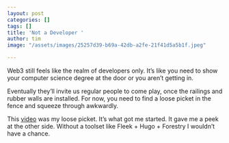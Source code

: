 ```yaml
---
layout: post
categories: []
tags: []
title: 'Not a Developer '
author: tim
image: "/assets/images/25257d39-b69a-42db-a2fe-21f41d5a5b1f.jpeg"

---
```

Web3 still feels like the realm of developers only. It’s like you need to show your computer science degree at the door or you aren’t getting in.

Eventually they’ll invite us regular people to come play, once the railings and rubber walls are installed. For now, you need to find a loose picket in the fence and squeeze through awkwardly.

This [video](https://youtu.be/PYPb2fjNVn0) was my loose picket. It’s what got me started. It gave me a peek at the other side. Without a toolset like Fleek + Hugo + Forestry I wouldn’t have a chance.